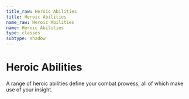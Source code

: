 ```yaml
---
title_raw: Heroic Abilities
title: Heroic Abilities
name_raw: Heroic Abilities
name: Heroic Abilities
type: classes
subtype: shadow
---
```


# Heroic Abilities

A range of heroic abilities define your combat prowess, all of which make use of your insight.

